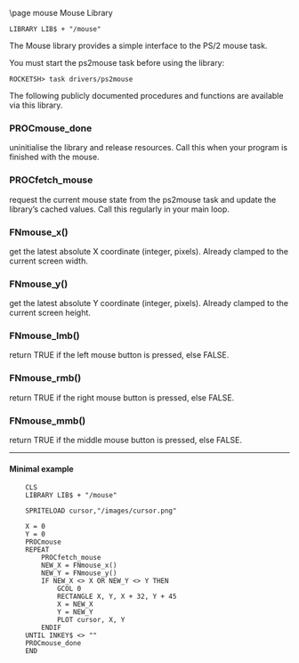 \page mouse Mouse Library

```basic
LIBRARY LIB$ + "/mouse"
```

The Mouse library provides a simple interface to the PS/2 mouse task.

You must start the ps2mouse task before using the library:

```
ROCKETSH> task drivers/ps2mouse
```

The following publicly documented procedures and functions are available via this library.

### PROCmouse_done
uninitialise the library and release resources. Call this when your program is finished with the mouse.

### PROCfetch_mouse
request the current mouse state from the ps2mouse task and update the library’s cached values. Call this regularly in your main loop.

### FNmouse_x()
get the latest absolute X coordinate (integer, pixels). Already clamped to the current screen width.

### FNmouse_y()
get the latest absolute Y coordinate (integer, pixels). Already clamped to the current screen height.

### FNmouse_lmb()
return TRUE if the left mouse button is pressed, else FALSE.

### FNmouse_rmb()
return TRUE if the right mouse button is pressed, else FALSE.

### FNmouse_mmb()
return TRUE if the middle mouse button is pressed, else FALSE.

---

#### Minimal example

```basic
    CLS
    LIBRARY LIB$ + "/mouse"

    SPRITELOAD cursor,"/images/cursor.png"

    X = 0
    Y = 0
    PROCmouse
    REPEAT
        PROCfetch_mouse
        NEW_X = FNmouse_x()
        NEW_Y = FNmouse_y()
        IF NEW_X <> X OR NEW_Y <> Y THEN
            GCOL 0
            RECTANGLE X, Y, X + 32, Y + 45
            X = NEW_X
            Y = NEW_Y
            PLOT cursor, X, Y
        ENDIF
    UNTIL INKEY$ <> ""
    PROCmouse_done
    END
```
